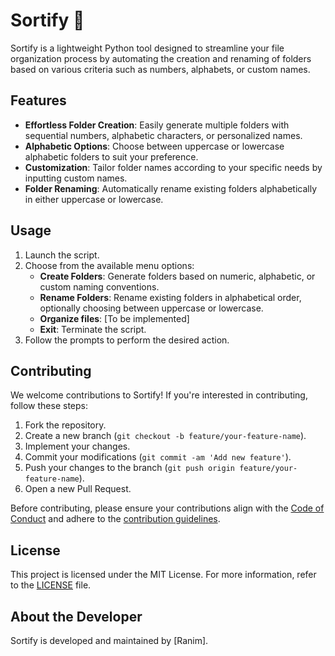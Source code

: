 # Sortify 📁

Sortify is a lightweight Python tool designed to streamline your file organization process by automating the creation and renaming of folders based on various criteria such as numbers, alphabets, or custom names.

## Features
- **Effortless Folder Creation**: Easily generate multiple folders with sequential numbers, alphabetic characters, or personalized names.
- **Alphabetic Options**: Choose between uppercase or lowercase alphabetic folders to suit your preference.
- **Customization**: Tailor folder names according to your specific needs by inputting custom names.
- **Folder Renaming**: Automatically rename existing folders alphabetically in either uppercase or lowercase.

## Usage
1. Launch the script.
2. Choose from the available menu options:
    - **Create Folders**: Generate folders based on numeric, alphabetic, or custom naming conventions.
    - **Rename Folders**: Rename existing folders in alphabetical order, optionally choosing between uppercase or lowercase.
    - **Organize files**: [To be implemented]
    - **Exit**: Terminate the script.
3. Follow the prompts to perform the desired action.

## Contributing
We welcome contributions to Sortify! If you're interested in contributing, follow these steps:
1. Fork the repository.
2. Create a new branch (`git checkout -b feature/your-feature-name`).
3. Implement your changes.
4. Commit your modifications (`git commit -am 'Add new feature'`).
5. Push your changes to the branch (`git push origin feature/your-feature-name`).
6. Open a new Pull Request.

Before contributing, please ensure your contributions align with the [Code of Conduct](CODE_OF_CONDUCT.md) and adhere to the [contribution guidelines](CONTRIBUTING.md).

## License
This project is licensed under the MIT License. For more information, refer to the [LICENSE](LICENSE) file.

## About the Developer
Sortify is developed and maintained by [Ranim].
